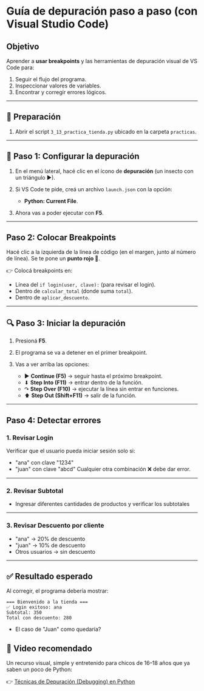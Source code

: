 #  Guía de depuración paso a paso (con Visual Studio Code)

## Objetivo

Aprender a **usar breakpoints** y las herramientas de depuración visual de VS Code para:

1. Seguir el flujo del programa.
2. Inspeccionar valores de variables.
3. Encontrar y corregir errores lógicos.

---

## 📝 Preparación

1. Abrir el script `3_13_practica_tienda.py` ubicado en la carpeta `practicas`. 

---

## 🚦 Paso 1: Configurar la depuración

1. En el menú lateral, hacé clic en el ícono de **depuración** (un insecto con un triángulo ▶).
2. Si VS Code te pide, creá un archivo `launch.json` con la opción:

   * **Python: Current File**.
3. Ahora vas a poder ejecutar con **F5**.

---

## Paso 2: Colocar Breakpoints

Hacé clic a la izquierda de la línea de código (en el margen, junto al número de línea).
Se te pone un **punto rojo 🔴**.

👉 Colocá breakpoints en:

* Línea del `if login(user, clave):` (para revisar el login).
* Dentro de `calcular_total` (donde suma `total`).
* Dentro de `aplicar_descuento`.

---

## 🔍 Paso 3: Iniciar la depuración

1. Presioná **F5**.
2. El programa se va a detener en el primer breakpoint.
3. Vas a ver arriba las opciones:

   * ▶ **Continue (F5)** → seguir hasta el próximo breakpoint.
   * ⬇ **Step Into (F11)** → entrar dentro de la función.
   * ↷ **Step Over (F10)** → ejecutar la línea sin entrar en funciones.
   * ⬆ **Step Out (Shift+F11)** → salir de la función.

---

## Paso 4: Detectar errores

###  1. Revisar Login

Verificar que el usuario pueda iniciar sesión solo si:

 * "ana" con clave "1234" 
 * "juan" con clave "abcd" 
Cualquier otra combinación ❌ debe dar error.
---

### 2. Revisar Subtotal

* Ingresar diferentes cantidades de productos y verificar los subtotales

---

###  3. Revisar Descuento por cliente

* "ana" → 20% de descuento
* "juan" → 10% de descuento
* Otros usuarios → sin descuento

---

## ✅ Resultado esperado

Al corregir, el programa debería mostrar:

```
=== Bienvenido a la tienda ===
✅ Login exitoso: ana
Subtotal: 350
Total con descuento: 280
```
* El caso de "Juan" como quedaría? 

## 🎥 Video recomendado

Un recurso visual, simple y entretenido para chicos de 16–18 años que ya saben un poco de Python:

👉 [Técnicas de Depuración (Debugging) en Python](https://www.youtube.com/watch?v=XTzUluo1e2o)
